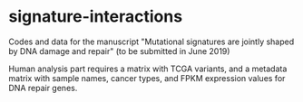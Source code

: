 # signature-interactions
Codes and data for the manuscript "Mutational signatures are jointly shaped by DNA damage and repair"
(to be submitted in June 2019)

Human analysis part requires a matrix with TCGA variants, and a metadata matrix with sample names, cancer types, and FPKM expression values for DNA repair genes.

